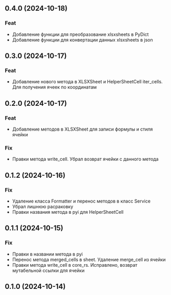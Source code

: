 ## 0.4.0 (2024-10-18)

### Feat

- Добавление функции для преобразование xlsxsheets в PyDict
- Добавление функции для конвертации данных xlsxsheets в json

## 0.3.0 (2024-10-17)

### Feat

- Добавление нового метода в XLSXSheet и HelperSheetCell iter_cells. Для получения ячеек по координатам

## 0.2.0 (2024-10-17)

### Feat

- Добавление методов в XLSXSheet для записи формулы и стиля ячейки

### Fix

- Правки метода write_cell. Убрал возврат ячейки с данного метода

## 0.1.2 (2024-10-16)

### Fix

- Удаление класса Formatter и перенос методов в класс Service
- Убрал лишнюю расраковку
- Правки названия метода в pyi для HelperSheetCell

## 0.1.1 (2024-10-15)

### Fix

- Правки в названии метода в pyi
- Перенос метода merged_cells в sheet. Удаление merge_cell из ячейки
- Правки метода write_cell в core_rs. Исправлено, возврат мутабельной ссылки для ячейки

## 0.1.0 (2024-10-14)
